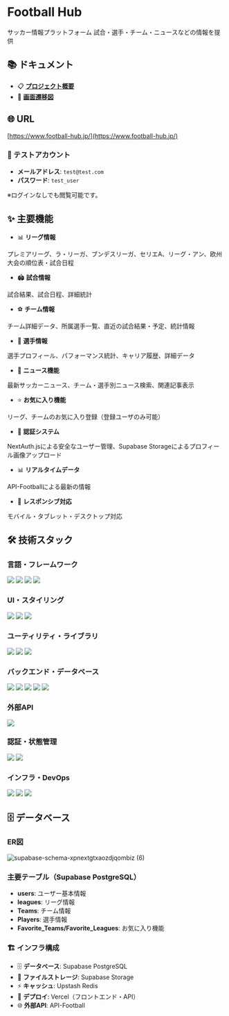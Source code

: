 # Football Hub

サッカー情報プラットフォーム
試合・選手・チーム・ニュースなどの情報を提供

## 📚 ドキュメント

- 📋 **[プロジェクト概要](docs/PROJECT_OVERVIEW.md)**
- 🔄 **[画面遷移図](docs/SCREEN_TRANSITION.md)**
</div>

## 🌐 URL

[https://www.football-hub.jp/](https://www.football-hub.jp/)

### 🔑 テストアカウント

- **メールアドレス**: `test@test.com`
- **パスワード**: `test_user`

※ログインなしでも閲覧可能です。

## ✨ 主要機能

- 📊 **リーグ情報**

プレミアリーグ、ラ・リーガ、ブンデスリーガ、セリエA、リーグ・アン、欧州大会の順位表・試合日程

- 🏟️ **試合情報**

試合結果、試合日程、詳細統計

- ⚽ **チーム情報**

チーム詳細データ、所属選手一覧、直近の試合結果・予定、統計情報

- 👤 **選手情報**

選手プロフィール、パフォーマンス統計、キャリア履歴、詳細データ

- 📰 **ニュース機能**

最新サッカーニュース、チーム・選手別ニュース検索、関連記事表示

- ⭐ **お気に入り機能**

リーグ、チームのお気に入り登録（登録ユーザのみ可能）

- 🔐 **認証システム**

NextAuth.jsによる安全なユーザー管理、Supabase Storageによるプロフィール画像アップロード

- 📊 **リアルタイムデータ**

API-Footballによる最新の情報

- 📱 **レスポンシブ対応**

モバイル・タブレット・デスクトップ対応

## 🛠 技術スタック

### 言語・フレームワーク

<img src="https://img.shields.io/badge/React-18.2.0-61DAFB?style=for-the-badge&logo=react&logoColor=black">
<img src="https://img.shields.io/badge/Next.js-15.3.2-000000?style=for-the-badge&logo=next.js&logoColor=white">
<img src="https://img.shields.io/badge/TypeScript-5.2.2-007ACC?style=for-the-badge&logo=typescript&logoColor=white">
<img src="https://img.shields.io/badge/Node.js-20.17.30-339933?style=for-the-badge&logo=node.js&logoColor=white">

### UI・スタイリング

<img src="https://img.shields.io/badge/Tailwind_CSS-4.1.3-06B6D4?style=for-the-badge&logo=tailwindcss&logoColor=white">
<img src="https://img.shields.io/badge/Lucide_React-0.487.0-000000?style=for-the-badge&logo=lucide&logoColor=white">
<img src="https://img.shields.io/badge/Recharts-2.15.2-8884D8?style=for-the-badge&logo=recharts&logoColor=white">

### ユーティリティ・ライブラリ

<img src="https://img.shields.io/badge/date--fns-4.1.0-770C56?style=for-the-badge&logo=date-fns&logoColor=white">
<img src="https://img.shields.io/badge/clsx-2.1.1-FF6B6B?style=for-the-badge&logoColor=white">
<img src="https://img.shields.io/badge/zod-3.24.2-3E67B1?style=for-the-badge&logoColor=white">

### バックエンド・データベース

<img src="https://img.shields.io/badge/Prisma-5.22.0-2D3748?style=for-the-badge&logo=prisma&logoColor=white">
<img src="https://img.shields.io/badge/PostgreSQL-Latest-336791?style=for-the-badge&logo=postgresql&logoColor=white">
<img src="https://img.shields.io/badge/Supabase-2.49.8-3ECF8E?style=for-the-badge&logo=supabase&logoColor=white">
<img src="https://img.shields.io/badge/Supabase_Storage-Latest-3ECF8E?style=for-the-badge&logo=supabase&logoColor=white">
<img src="https://img.shields.io/badge/Upstash_Redis-1.34.6-DC382D?style=for-the-badge&logo=redis&logoColor=white">

### 外部API

<img src="https://img.shields.io/badge/API--Football-Latest-FF6B35?style=for-the-badge&logoColor=white">

### 認証・状態管理

<img src="https://img.shields.io/badge/NextAuth.js-4.24.11-000000?style=for-the-badge&logo=next.js&logoColor=white">
<img src="https://img.shields.io/badge/Zustand-5.0.3-000000?style=for-the-badge&logo=react&logoColor=white">

### インフラ・DevOps

<img src="https://img.shields.io/badge/Vercel-Latest-000000?style=for-the-badge&logo=vercel&logoColor=white">
<img src="https://img.shields.io/badge/Docker-Latest-2496ED?style=for-the-badge&logo=docker&logoColor=white">
<img src="https://img.shields.io/badge/Docker_Compose-Latest-2496ED?style=for-the-badge&logo=docker&logoColor=white">

## 🗄️ データベース

### ER図

![supabase-schema-xpnextgtxaozdjqombiz (6)](https://github.com/user-attachments/assets/5a84cbdd-8492-495d-8f62-2f336a6c9d4b)

### 主要テーブル（Supabase PostgreSQL）

- **users**: ユーザー基本情報
- **leagues**: リーグ情報
- **Teams**: チーム情報
- **Players**: 選手情報
- **Favorite_Teams/Favorite_Leagues**: お気に入り機能

### 🏗️ インフラ構成

- 🗄️ **データベース**: Supabase PostgreSQL
- 📁 **ファイルストレージ**: Supabase Storage
- ⚡ **キャッシュ**: Upstash Redis
- 🚀 **デプロイ**: Vercel（フロントエンド・API）
- 🌐 **外部API**: API-Football
